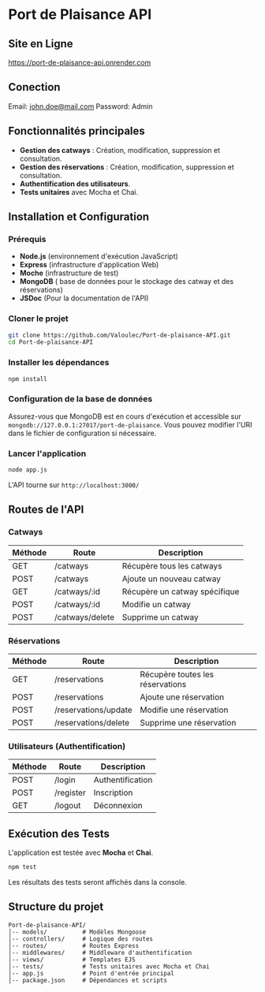 # Port de Plaisance API

## Site en Ligne

https://port-de-plaisance-api.onrender.com
## Conection

  Email: john.doe@mail.com
  Password: Admin

## Fonctionnalités principales

- **Gestion des catways** : Création, modification, suppression et consultation.
- **Gestion des réservations** : Création, modification, suppression et consultation.
- **Authentification des utilisateurs**.
- **Tests unitaires** avec Mocha et Chai.

## Installation et Configuration

### Prérequis

- **Node.js** (environnement d'exécution JavaScript)
- **Express** (infrastructure d'application Web)
- **Moche** (infrastructure de test)
- **MongoDB** ( base de données pour le stockage des catway et des réservations)
- **JSDoc** (Pour la documentation de l'API)

### Cloner le projet

```bash
git clone https://github.com/Valoulec/Port-de-plaisance-API.git
cd Port-de-plaisance-API
```

### Installer les dépendances

```bash
npm install
```

### Configuration de la base de données

Assurez-vous que MongoDB est en cours d'exécution et accessible sur `mongodb://127.0.0.1:27017/port-de-plaisance`. Vous pouvez modifier l'URI dans le fichier de configuration si nécessaire.

### Lancer l'application

```bash
node app.js
```

L'API tourne sur `http://localhost:3000/`

## Routes de l'API

### Catways

| Méthode | Route           | Description                   |
| ------- | --------------- | ----------------------------- |
| GET     | /catways        | Récupère tous les catways     |
| POST    | /catways        | Ajoute un nouveau catway      |
| GET     | /catways/:id    | Récupère un catway spécifique |
| POST    | /catways/:id    | Modifie un catway             |
| POST    | /catways/delete | Supprime un catway            |

### Réservations

| Méthode | Route                | Description                      |
| ------- | -------------------- | -------------------------------- |
| GET     | /reservations        | Récupère toutes les réservations |
| POST    | /reservations        | Ajoute une réservation           |
| POST    | /reservations/update | Modifie une réservation          |
| POST    | /reservations/delete | Supprime une réservation         |

### Utilisateurs (Authentification)

| Méthode | Route     | Description      |
| ------- | --------- | ---------------- |
| POST    | /login    | Authentification |
| POST    | /register | Inscription      |
| GET     | /logout   | Déconnexion      |

## Exécution des Tests

L'application est testée avec **Mocha** et **Chai**.

```bash
npm test
```

Les résultats des tests seront affichés dans la console.

## Structure du projet

```
Port-de-plaisance-API/
│-- models/          # Modèles Mongoose
│-- controllers/     # Logique des routes
│-- routes/          # Routes Express
│-- middlewares/     # Middleware d'authentification
│-- views/           # Templates EJS
│-- tests/           # Tests unitaires avec Mocha et Chai
│-- app.js           # Point d'entrée principal
│-- package.json     # Dépendances et scripts
```

